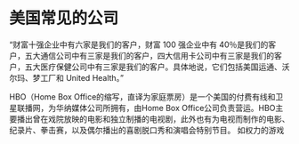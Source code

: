 # 美国常见的公司


“财富十强企业中有六家是我们的客户，财富 100 强企业中有 40％是我们的客户，五大通信公司中有三家是我们的客户，四大信用卡公司中有三家是我们的客户，五大医疗保健公司中有三家是我们的客户。具体地说，它们包括美国运通、沃尔玛、梦工厂和 United Health。”


HBO（Home Box Office的缩写，直译为家庭票房）是一个美国的付费有线和卫星联播网，为华纳媒体公司所拥有，由Home Box Office公司负责营运。HBO主要播出曾在戏院放映的电影和独立制播的电视剧，此外也有为电视而制作的电影、纪录片、拳击赛，以及偶尔播出的喜剧脱口秀和演唱会特别节目。
如权力的游戏









